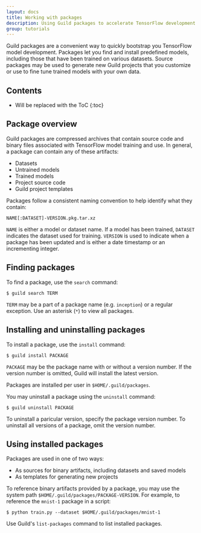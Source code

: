 ```yaml
---
layout: docs
title: Working with packages
description: Using Guild packages to accelerate TensorFlow development.
group: tutorials
---
```


Guild packages are a convenient way to quickly bootstrap you
TensorFlow model development. Packages let you find and install
predefined models, including those that have been trained on various
datasets. Source packages may be used to generate new Guild projects
that you customize or use to fine tune trained models with your own
data.

## Contents

* Will be replaced with the ToC
{:toc}

## Package overview

Guild packages are compressed archives that contain source code and
binary files associated with TensorFlow model training and use. In
general, a package can contain any of these artifacts:

- Datasets
- Untrained models
- Trained models
- Project source code
- Guild project templates

Packages follow a consistent naming convention to help identify what
they contain:

    NAME[:DATASET]-VERSION.pkg.tar.xz

`NAME` is either a model or dataset name. If a model has been trained,
`DATASET` indicates the dataset used for training. `VERSION` is used
to indicate when a package has been updated and is either a date
timestamp or an incrementing integer.

## Finding packages

To find a package, use the `search` command:

```
$ guild search TERM
```

`TERM` may be a part of a package name (e.g. `inception`) or a regular
exception. Use an asterisk (`*`) to view all packages.

## Installing and uninstalling packages

To install a package, use the `install` command:

```
$ guild install PACKAGE
```

`PACKAGE` may be the package name with or without a version number. If
the version number is omitted, Guild will install the latest version.

Packages are installed per user in `$HOME/.guild/packages`.

You may uninstall a package using the `uninstall` command:

```
$ guild uninstall PACKAGE
```

To uninstall a paricular version, specify the package version
number. To uninstall all versions of a package, omit the version
number.

## Using installed packages

Packages are used in one of two ways:

- As sources for binary artifacts, including datasets and saved models
- As templates for generating new projects

To reference binary artifacts provided by a package, you may use the
system path `$HOME/.guild/packages/PACKAGE-VERSION`. For example, to
reference the `mnist-1` package in a script:

```
$ python train.py --dataset $HOME/.guild/packages/mnist-1
```

Use Guild's `list-packages` command to list installed packages.
